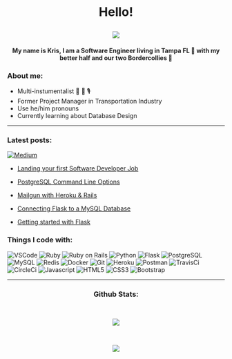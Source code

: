 # <p align='center'>Hello!</p>

  <p align="center">
  <a href="https://github.com/krislitman/KrisLitman">
    <img src="https://img.shields.io/badge/Kris%20Litman-Software%20Engineer-81A1C1"/>
  </a>
</p>
<!--   ![badge align='center'](https://img.shields.io/badge/Kris%20Litman-Software%20Developer-blue)  -->


<h4 align='center' >My name is Kris, I am a Software Engineer living in Tampa FL 🌴 with my better half and our two Bordercollies 🐶</h4>

### About me:

- Multi-instumentalist 🎸 🥁 🎙
- Former Project Manager in Transportation Industry
- Use he/him pronouns 
- Currently learning about Database Design

<hr>

### Latest posts: 

<a href="https://kris-litman.medium.com"><img alt="Medium" src="https://img.shields.io/badge/Medium-%23000000.svg?style=for-the-badge&logo=Medium&logoColor=white" />
  
- [Landing your first Software Developer Job](https://kris-litman.medium.com/landing-your-first-software-developer-job-with-a-nontraditional-background-941aef804bd2)
  
- [PostgreSQL Command Line Options](https://kris-litman.medium.com/postgresql-command-line-options-b00b8d025fd3)

- [Mailgun with Heroku & Rails](https://kris-litman.medium.com/mailgun-with-heroku-and-rails-abe8e79d28a1)

- [Connecting Flask to a MySQL Database](https://kris-litman.medium.com/connecting-flask-to-a-mysql-database-6f4d71b85d4e)

- [Getting started with Flask](https://kris-litman.medium.com/getting-started-with-flask-4ba7cc5c5f83)


### Things I code with:

![VSCode](https://img.shields.io/badge/-Visual_Studio_Code-black?style=flat-square&logo=visual%20studio%20code)
![Ruby](https://img.shields.io/badge/-Ruby-black?style=flat-square&logo=ruby&logoColor=white)
![Ruby on Rails](https://img.shields.io/badge/rails-black?style=flat-square&logo=ruby-on-rails&logoColor=white)
![Python](https://img.shields.io/badge/-Python-black?style=flat-square&logo=python&logoColor=white)
![Flask](https://img.shields.io/badge/-Flask-black?style=flat-square&logo=flask&logoColor=white)
![PostgreSQL](https://img.shields.io/badge/-PostgreSQL-black?style=flat-square&logo=postgresql)
![MySQL](https://img.shields.io/badge/-MySQL-black?style=flat-square&logo=mysql)
![Redis](https://img.shields.io/badge/-Redis-black?style=flat-square&logo=redis)
![Docker](https://img.shields.io/badge/-Docker-black?style=flat-square&logo=docker)
![Git](https://img.shields.io/badge/-Git-black?style=flat-square&logo=git&logoColor=white)
![Heroku](https://img.shields.io/badge/-Heroku-black?style=flat-square&logo=heroku)
![Postman](https://img.shields.io/badge/-Postman-black?style=flat-square&logo=postman)
![TravisCi](https://img.shields.io/badge/-Travis-black?style=flat-square&logo=travis-ci)
![CircleCi](https://img.shields.io/badge/-CircleCI-black?style=flat-square&logo=circleci)
![Javascript](https://img.shields.io/badge/-Javascript-black?style=flat-square&logo=javascript&logoColor=white)
![HTML5](https://img.shields.io/badge/-HTML5-black?style=flat-square&logo=html5&logoColor=white)
![CSS3](https://img.shields.io/badge/-CSS3-black?style=flat-square&logo=css3)
![Bootstrap](https://img.shields.io/badge/-Bootstrap-black?style=flat-square&logo=bootstrap)
<br>
<hr>


### <p align='center'>Github Stats: </p>
<br>
<p align="center">
  <a href="https://github.com/krislitman/KrisLitman">
    <img src="https://github-readme-stats.vercel.app/api?username=krislitman&count_private=true&show_icons=true&theme=nord"&alt="Kris Stats" />
  </a>
</p>

<br>
<p align="center">
  <a href="https://github.com/krislitman/KrisLitman">
    <img src="https://github-readme-stats.vercel.app/api/top-langs/?username=krislitman&theme=nord"&alt="Kris Top Languages" />
  </a>
</p>

